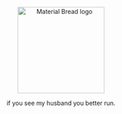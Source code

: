 <p align="center">
    <img width="200" src="https://cdn.discordapp.com/attachments/1266570127470760079/1311709648578936832/IDW_Autobot_Megatron_Render.png?ex=6749d84e&is=674886ce&hm=9ad500c826f36e8ac2a1b51988989b57fed6676f82d9ba1e094a5ce60dca877a&" alt="Material Bread logo">
</p>

<p align="center">
  if you see my husband you better run.
</p>
